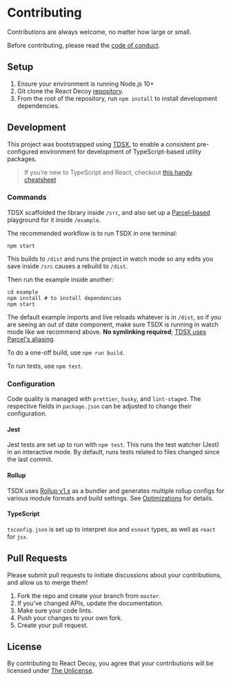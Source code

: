 # Contributing

Contributions are always welcome, no matter how large or small.

Before contributing, please read the [code of conduct](CODE_OF_CONDUCT.md).

## Setup

1. Ensure your environment is running Node.js 10+
2. Git clone the React Decoy [repository](https://github.com/colingourlay/react-decoy).
3. From the root of the repository, run `npm install` to install development dependencies.

## Development

This project was bootstrapped using [TDSX](https://github.com/palmerhq/tsdx), to enable a consistent pre-configured environment for development of TypeScript-based utility packages.

> If you’re new to TypeScript and React, checkout [this handy cheatsheet](https://github.com/sw-yx/react-typescript-cheatsheet/)

### Commands

TDSX scaffolded the library inside `/src`, and also set up a [Parcel-based](https://parceljs.org) playground for it inside `/example`.

The recommended workflow is to run TSDX in one terminal:

```
npm start
```

This builds to `/dist` and runs the project in watch mode so any edits you save inside `/src` causes a rebuild to `/dist`.

Then run the example inside another:

```
cd example
npm install # to install dependencies
npm start
```

The default example imports and live reloads whatever is in `/dist`, so if you are seeing an out of date component, make sure TSDX is running in watch mode like we recommend above. **No symlinking required**; [TDSX uses Parcel's aliasing](https://github.com/palmerhq/tsdx/pull/88/files).

To do a one-off build, use `npm run build`.

To run tests, use `npm test`.

### Configuration

Code quality is managed with `prettier`, `husky`, and `lint-staged`. The respective fields in `package.json` can be adjusted to change their configuration.

#### Jest

Jest tests are set up to run with `npm test`. This runs the test watcher (Jest) in an interactive mode. By default, runs tests related to files changed since the last commit.

#### Rollup

TSDX uses [Rollup v1.x](https://rollupjs.org) as a bundler and generates multiple rollup configs for various module formats and build settings. See [Optimizations](#optimizations) for details.

#### TypeScript

`tsconfig.json` is set up to interpret `dom` and `esnext` types, as well as `react` for `jsx`.

## Pull Requests

Please submit pull requests to initiate discussions about your contributions, and allow us to merge them!

1. Fork the repo and create your branch from `master`.
2. If you’ve changed APIs, update the documentation.
3. Make sure your code lints.
4. Push your changes to your own fork.
5. Create your pull request.

## License

By contributing to React Decoy, you agree that your contributions will be licensed under [The Unlicense](LICENSE).
